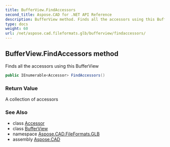 ```yaml
---
title: BufferView.FindAccessors
second_title: Aspose.CAD for .NET API Reference
description: BufferView method. Finds all the accessors using this BufferView
type: docs
weight: 60
url: /net/aspose.cad.fileformats.glb/bufferview/findaccessors/
---
```

## BufferView.FindAccessors method

Finds all the accessors using this BufferView

```csharp
public IEnumerable<Accessor> FindAccessors()
```

### Return Value

A collection of accessors

### See Also

* class [Accessor](../../accessor/)
* class [BufferView](../)
* namespace [Aspose.CAD.FileFormats.GLB](../../bufferview/)
* assembly [Aspose.CAD](../../../)


